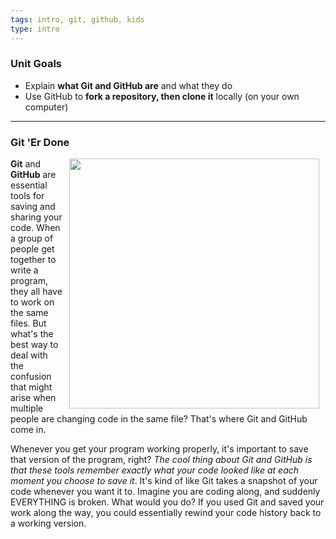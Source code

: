 ```yaml
---
tags: intro, git, github, kids
type: intro
---
```

### Unit Goals
* Explain **what Git and GitHub are** and what they do
* Use GitHub to **fork a repository, then clone it** locally (on your own computer)

---
### Git 'Er Done
<img src="https://s3.amazonaws.com/after-school-assets/version-control.jpg" width="400px" align="right" hspace="10"> **Git** and **GitHub** are essential tools for saving and sharing your code. When a group of people get together to write a program, they all have to work on the same files. But what's the best way to deal with the confusion that might arise when multiple people are changing code in the same file? That's where Git and GitHub come in. 

Whenever you get your program working properly, it's important to save that version of the program, right?  _The cool thing about Git and GitHub is that these tools remember exactly what your code looked like at each moment you choose to save it_. It's kind of like Git takes a snapshot of your code whenever you want it to. Imagine you are coding along, and suddenly EVERYTHING is broken. What would you do? If you used Git and saved your work along the way, you could essentially rewind your code history back to a working version. 
